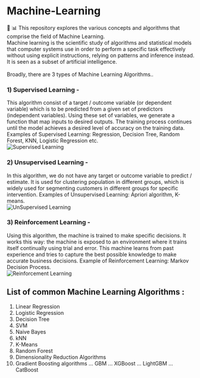 # Machine-Learning
🤖 :bar_chart: This repository explores the various concepts and algorithms that comprise the field of Machine Learning.<br>
Machine learning is the scientific study of algorithms and statistical models that computer systems use in order to perform a specific task effectively without using explicit instructions, relying on patterns and inference instead. It is seen as a subset of artificial intelligence.<br><br>
Broadly, there are 3 types of Machine Learning Algorithms..<br>
### 1) Supervised Learning - 
This algorithm consist of a target / outcome variable (or dependent variable) which is to be predicted from a given set of predictors (independent variables). Using these set of variables, we generate a function that map inputs to desired outputs. The training process continues until the model achieves a desired level of accuracy on the training data. Examples of Supervised Learning: Regression, Decision Tree, Random Forest, KNN, Logistic Regression etc.<br>
![Supervised Learning](https://www.functionize.com/wp-content/uploads/2018/05/supervised-learning-1024x436.png)
<br>
### 2) Unsupervised Learning - 
In this algorithm, we do not have any target or outcome variable to predict / estimate.  It is used for clustering population in different groups, which is widely used for segmenting customers in different groups for specific intervention. Examples of Unsupervised Learning: Apriori algorithm, K-means.<br>
![UnSupervised Learning](https://www.functionize.com/wp-content/uploads/2018/05/unsupervised-learning-1024x436.png)
<br>
### 3) Reinforcement Learning - 
Using this algorithm, the machine is trained to make specific decisions. It works this way: the machine is exposed to an environment where it trains itself continually using trial and error. This machine learns from past experience and tries to capture the best possible knowledge to make accurate business decisions. Example of Reinforcement Learning: Markov Decision Process.<br>
![Reinforcement Learning](https://bigdata-madesimple.com/wp-content/uploads/2018/02/Machine-Learning-Explained3.png)
<br>
## List of common Machine Learning Algorithms :
1. Linear Regression
2. Logistic Regression
3. Decision Tree
4. SVM
5. Naive Bayes
6. kNN
7. K-Means
8. Random Forest
9. Dimensionality Reduction Algorithms
10. Gradient Boosting algorithms
... GBM
... XGBoost
... LightGBM
... CatBoost
